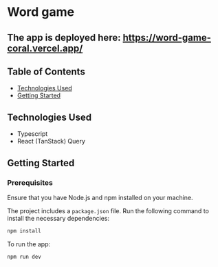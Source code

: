 # Word game

## The app is deployed here: https://word-game-coral.vercel.app/

## Table of Contents
- [Technologies Used](#technologies-used)
- [Getting Started](#getting-started)

## Technologies Used

- Typescript
- React (TanStack) Query


## Getting Started

### Prerequisites

Ensure that you have Node.js and npm installed on your machine.

The project includes a `package.json` file. Run the following command to install the necessary dependencies:

```bash
npm install
```
To run the app:
```bash
npm run dev
